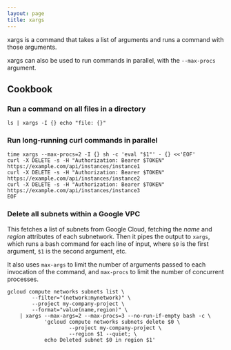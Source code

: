 ```yaml
---
layout: page
title: xargs
---
```


xargs is a command that takes a list of arguments and runs a command with those arguments.

xargs can also be used to run commands in parallel, with the `--max-procs` argument.

## Cookbook

### Run a command on all files in a directory

```shell
ls | xargs -I {} echo "file: {}"
```

### Run long-running curl commands in parallel

```shell
time xargs --max-procs=2 -I {} sh -c 'eval "$1"' - {} <<'EOF'
curl -X DELETE -s -H "Authorization: Bearer $TOKEN" https://example.com/api/instances/instance1
curl -X DELETE -s -H "Authorization: Bearer $TOKEN" https://example.com/api/instances/instance2
curl -X DELETE -s -H "Authorization: Bearer $TOKEN" https://example.com/api/instances/instance3
EOF
```

### Delete all subnets within a Google VPC

This fetches a list of subnets from Google Cloud, fetching the _name_ and _region_ attributes of each subnetwork. Then it pipes the output to `xargs`, which runs a bash command for each line of input, where `$0` is the first argument, `$1` is the second argument, etc.

It also uses `max-args` to limit the number of arguments passed to each invocation of the command, and `max-procs` to limit the number of concurrent processes.

```shell
gcloud compute networks subnets list \
        --filter="(network:mynetwork)" \
        --project my-company-project \
        --format="value(name,region)" \
    | xargs --max-args=2 --max-procs=3 --no-run-if-empty bash -c \
            'gcloud compute networks subnets delete $0 \
                    --project my-company-project \
                    --region $1 --quiet; \
            echo Deleted subnet $0 in region $1'
```

